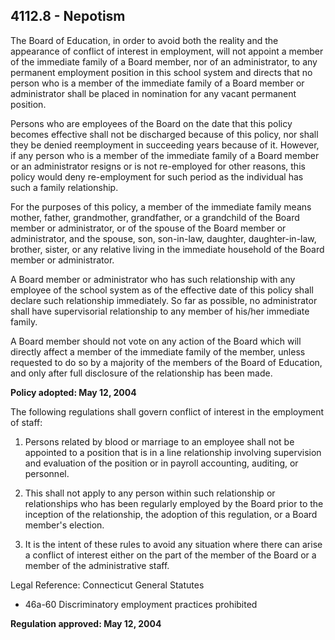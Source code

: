 ## 4112.8 - Nepotism

The Board of Education, in order to avoid both the reality and the appearance of conflict of interest in employment, will not appoint a member of the immediate family of a Board member, nor of an administrator, to any permanent employment position in this school system and directs that no person who is a member of the immediate family of a Board member or administrator shall be placed in nomination for any vacant permanent position.

Persons who are employees of the Board on the date that this policy becomes effective shall not be discharged because of this policy, nor shall they be denied reemployment in succeeding years because of it. However, if any person who is a member of the immediate family of a Board member or an administrator resigns or is not re-employed for other reasons, this policy would deny re-employment for such period as the individual has such a family relationship.

For the purposes of this policy, a member of the immediate family means mother, father, grandmother, grandfather, or a grandchild of the Board member or administrator, or of the spouse of the Board member or administrator, and the spouse, son, son-in-law, daughter, daughter-in-law, brother, sister, or any relative living in the immediate household of the Board member or administrator.

A Board member or administrator who has such relationship with any employee of the school system as of the effective date of this policy shall declare such relationship immediately. So far as possible, no administrator shall have supervisorial relationship to any member of his/her immediate family.

A Board member should not vote on any action of the Board which will directly affect a member of the immediate family of the member, unless requested to do so by a majority of the members of the Board of Education, and only after full disclosure of the relationship has been made.

**Policy adopted:  May 12, 2004**

The following regulations shall govern conflict of interest in the employment of staff:

1.  Persons related by blood or marriage to an employee shall not be appointed to a position that is in a line relationship involving supervision and evaluation of the position or in payroll accounting, auditing, or personnel.

2.  This shall not apply to any person within such relationship or relationships who has been regularly employed by the Board prior to the inception of the relationship, the adoption of this regulation, or a Board member's election.

3.  It is the intent of these rules to avoid any situation where there can arise a conflict of interest either on the part of the member of the Board or a member of the administrative staff.

Legal Reference:   Connecticut General Statutes

* 46a-60 Discriminatory employment practices prohibited

**Regulation approved:  May 12, 2004**

